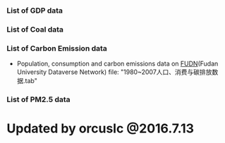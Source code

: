### List of GDP data

### List of Coal data

### List of Carbon Emission data

* Population, consumption and carbon emissions data on [FUDN](http://dvn.fudan.edu.cn/dvn/dv/RCCEYRD)(Fudan University Dataverse Network)
  file: "1980~2007人口、消费与碳排放数据.tab"

### List of PM2.5 data

# Updated by orcuslc @2016.7.13